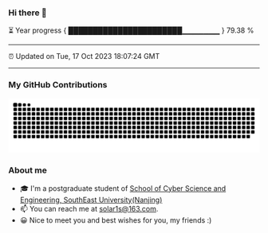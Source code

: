 ### Hi there 👋

⏳ Year progress { ███████████████████████▁▁▁▁▁▁▁ } 79.38 %

---

⏰ Updated on Tue, 17 Oct 2023 18:07:24 GMT

---
### My GitHub Contributions    

![](https://raw.githubusercontent.com/chenzongyao200127/chenzongyao200127/main/assets/github-contribution-grid-snake.svg)          

### About me   

- 🎓 I'm a postgraduate student of [School of Cyber Science and Engineering, SouthEast University(Nanjing)](https://www.seu.edu.cn/)
- 📫 You can reach me at [solar1s@163.com](mailto:solar1s@163.com).
- 😀 Nice to meet you and best wishes for you, my friends :)  



